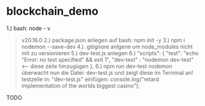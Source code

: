 # blockchain_demo

1.) bash: node - v
> v20.16.0
2.) package.json anlegen auf bash: npm init -y
3.) npm i nodemon --save-dev
4.) .gitignore anlgene um node_modules nicht mit zu versionieren
5.) dev-test.js anlegen
6.) "scripts": {
    "test": "echo \"Error: no test specified\" && exit 1",
    "dev-test" : "nodemon dev-test" <-- diese zeile hinzugügen
  },
6.) npm run dev-test 
> nodemon überwacht nun die Datei: dev-test.js und zeigt diese im Terminal an!
> testzeile in: "dev-test.js" einfügen: console.log("retard implementation of the worlds biggest casino");


TODO